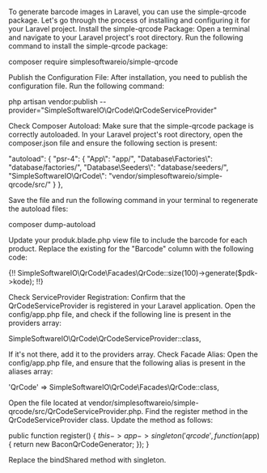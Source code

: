 To generate barcode images in Laravel, you can use the simple-qrcode package. Let's go through the process of installing and configuring it for your Laravel project.
Install the simple-qrcode Package:
Open a terminal and navigate to your Laravel project's root directory. Run the following command to install the simple-qrcode package:

composer require simplesoftwareio/simple-qrcode




Publish the Configuration File:
After installation, you need to publish the configuration file. Run the following command:

php artisan vendor:publish --provider="SimpleSoftwareIO\QrCode\QrCodeServiceProvider"




Check Composer Autoload:
Make sure that the simple-qrcode package is correctly autoloaded. In your Laravel project's root directory, open the composer.json file and ensure the following section is present:

"autoload": {
    "psr-4": {
        "App\\": "app/",
        "Database\\Factories\\": "database/factories/",
        "Database\\Seeders\\": "database/seeders/",
        "SimpleSoftwareIO\\QrCode\\": "vendor/simplesoftwareio/simple-qrcode/src/"
    }
},

Save the file and run the following command in your terminal to regenerate the autoload files:

composer dump-autoload




Update your produk.blade.php view file to include the barcode for each product. Replace the existing <td></td> for the "Barcode" column with the following code:

{!! SimpleSoftwareIO\QrCode\Facades\QrCode::size(100)->generate($pdk->kode); !!}





Check ServiceProvider Registration:
Confirm that the QrCodeServiceProvider is registered in your Laravel application. Open the config/app.php file, and check if the following line is present in the providers array:

SimpleSoftwareIO\QrCode\QrCodeServiceProvider::class,

If it's not there, add it to the providers array.
Check Facade Alias:
Open the config/app.php file, and ensure that the following alias is present in the aliases array:

'QrCode' => SimpleSoftwareIO\QrCode\Facades\QrCode::class,




Open the file located at vendor/simplesoftwareio/simple-qrcode/src/QrCodeServiceProvider.php.
Find the register method in the QrCodeServiceProvider class.
Update the method as follows:

public function register()
{
    $this->app->singleton('qrcode', function ($app) {
        return new BaconQrCodeGenerator;
    });
}

Replace the bindShared method with singleton.